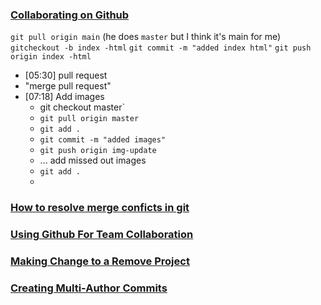 ### [Collaborating on Github](https://www.youtube.com/watch?v=MnUd31TvBoU&t=77s)

`git pull origin main` (he does `master` but I think it's main for me)
`gitcheckout -b index -html`
`git commit -m "added index html"`
`git push origin index -html`
- [05:30] pull request
- "merge pull request"
- [07:18] Add images
  - git checkout master`
  - `git pull origin master`
  - `git add .`
  - `git commit -m "added images"`
  - `git push origin img-update`
  - ... add missed out images
  - `git add .`
  - 


### [How to resolve merge conficts in git](https://www.youtube.com/watch?v=xNVM5UxlFSA)
### [Using Github For Team Collaboration](https://www.youtube.com/watch?v=4nyIS58ORWw)
### [Making Change to a Remove Project](https://www.youtube.com/watch?v=nlF-SOrod5o)
### [Creating Multi-Author Commits](https://docs.github.com/en/pull-requests/committing-changes-to-your-project/creating-and-editing-commits/creating-a-commit-with-multiple-authors)
